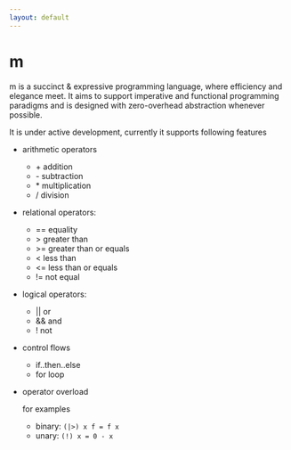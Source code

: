 ```yaml
---
layout: default
---
```


# m

m is a succinct & expressive programming language, where efficiency and elegance meet. It aims to support imperative and functional programming paradigms and is designed with zero-overhead abstraction whenever possible.

It is under active development, currently it supports following features
- arithmetic operators
  - \+    addition
  - \-    subtraction
  - \*    multiplication
  - /    division

- relational operators:
  - == equality
  - \>  greater than
  - \>= greater than or equals
  - \<  less than
  - \<= less than or equals
  - \!= not equal

- logical operators:
  - || or
  - && and
  - ! not

- control flows
  - if..then..else
  - for loop

- operator overload
  
  for examples
  - binary: ```(|>) x f = f x```
  - unary: ```(!) x = 0 - x```